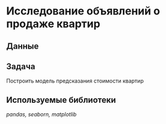 # Исследование объявлений о продаже квартир

## Данные





## Задача

Построить модель предсказания стоимости квартир

## Используемые библиотеки
*pandas, seaborn, matplotlib*
